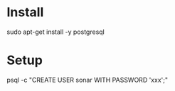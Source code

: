 


# Install
sudo apt-get install -y postgresql

# Setup
psql -c "CREATE USER sonar WITH PASSWORD 'xxx';"